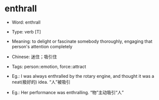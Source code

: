 # enthrall

- Word: enthrall

- Type: verb [T]
- Meaning: to delight or fascinate somebody thoroughly, engaging that person's attention completely
- Chinese: 迷住；吸引住
- Tags: person::emotion, force::attract
- Eg.: I was always enthralled by the rotary engine, and thought it was a neat(极好的) idea. “人”被吸引
- Eg.: Her performance was enthralling. “物”主动吸引“人”

